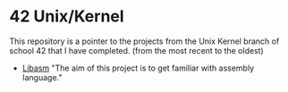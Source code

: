 # 42 Unix/Kernel
This repository is a pointer to the projects from the Unix Kernel branch of school 42 that I have completed. (from the most recent to the oldest)

- [Libasm](https://github.com/Skalyaeve/Libasm)
"The aim of this project is to get familiar with assembly language."
